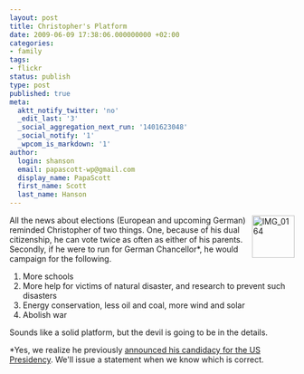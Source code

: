```yaml
---
layout: post
title: Christopher's Platform
date: 2009-06-09 17:38:06.000000000 +02:00
categories:
- family
tags:
- flickr
status: publish
type: post
published: true
meta:
  aktt_notify_twitter: 'no'
  _edit_last: '3'
  _social_aggregation_next_run: '1401623048'
  _social_notify: '1'
  _wpcom_is_markdown: '1'
author:
  login: shanson
  email: papascott-wp@gmail.com
  display_name: PapaScott
  first_name: Scott
  last_name: Hanson
---
```

<p><a href="http://www.flickr.com/photos/51035717986@N01/3611248234" title="View 'IMG_0164' on Flickr.com"><img src="https://farm4.static.flickr.com/3313/3611248234_6ca0540c2e_s.jpg" alt="IMG_0164" border="0" width="75" height="75" align="right" /></a>All the news about elections (European and upcoming German) reminded Christopher of two things. One, because of his dual citizenship, he can vote twice as often as either of his parents. Secondly, if he were to run for German Chancellor*, he would campaign for the following.</p>
<ol>
<li>More schools</li>
<li>More help for victims of natural disaster, and research to prevent such disasters</li>
<li>Energy conservation, less oil and coal, more wind and solar</li>
<li>Abolish war</li>
</ol>
<p>Sounds like a solid platform, but the devil is going to be in the details.</p>
<p>*Yes, we realize he previously <a href="https://www.papascott.de/archives/2008/11/05/yes-we-can-in-2036/">announced his candidacy for the US Presidency</a>. We'll issue a statement when we know which is correct.</p>
